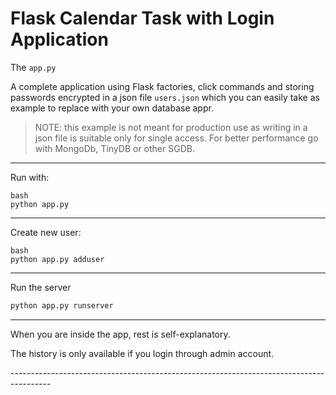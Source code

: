 # Flask Calendar Task with Login Application

The `app.py`

A complete application using Flask factories, click commands and storing
passwords encrypted in a json file `users.json` which you can easily take
as example to replace with your own database appr.

> NOTE: this example is not meant for production use as writing in a json file is suitable only for single access.
> For better performance go with MongoDb, TinyDB or other SGDB.

----------------------------------------------
Run with:

```
bash
python app.py
```
-----------------------------------------------
Create new user:

```
bash
python app.py adduser
```
-----------------------------------------------
Run the server

```bash
python app.py runserver
```
-----------------------------------------------
When you are inside the app, rest is self-explanatory.

The history is only available if you login through admin account.

----------------------------------------------<THANK YOU>------------------------------------------

